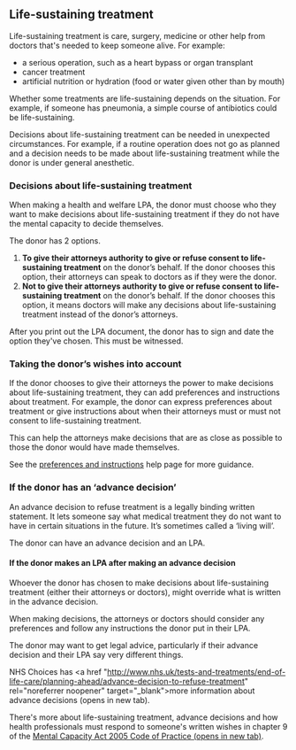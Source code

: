 ## Life-sustaining treatment

Life-sustaining treatment is care, surgery, medicine or other help from doctors that's needed to keep someone alive. For example:

* a serious operation, such as a heart bypass or organ transplant
* cancer treatment
* artificial nutrition or hydration (food or water given other than by mouth)

Whether some treatments are life-sustaining depends on the situation. For example, if someone has pneumonia, a simple course of antibiotics could be life-sustaining.

Decisions about life-sustaining treatment can be needed in unexpected circumstances. For example, if a routine operation does not go as planned and a decision needs to be made about life-sustaining treatment while the donor is under general anesthetic.

### Decisions about life-sustaining treatment

When making a health and welfare LPA, the donor must choose who they want to make decisions about life-sustaining treatment if they do not have the mental capacity to decide themselves.

The donor has 2 options.

<ol class="alpha">
    <li>
        <strong>To give their attorneys authority to give or refuse consent to life-sustaining treatment</strong> on the donor’s behalf. If the donor chooses this option, their attorneys can speak to doctors as if they were the donor.
    </li>
    <li>
        <strong>Not to give their attorneys authority to give or refuse consent to life-sustaining treatment</strong> on the donor’s behalf. If the donor chooses this option, it means doctors will make any decisions about life-sustaining treatment instead of the donor’s attorneys.
    </li>
</ol>

After you print out the LPA document, the donor has to sign and date the option they've chosen. This must be witnessed.

### Taking the donor’s wishes into account

If the donor chooses to give their attorneys the power to make decisions about life-sustaining treatment, they can add preferences and instructions about treatment. For example, the donor can express preferences about treatment or give instructions about when their attorneys must or must not consent to life-sustaining treatment.

This can help the attorneys make decisions that are as close as possible to those the donor would have made themselves.

See the [preferences and instructions](/help/#topic-preferences-and-instructions) help page for more guidance.

### If the donor has an ‘advance decision’

An advance decision to refuse treatment is a legally binding written statement. It lets someone say what medical treatment they do not want to have in certain situations in the future. It’s sometimes called a ‘living will’.

The donor can have an advance decision and an LPA.

#### If the donor makes an LPA after making an advance decision

Whoever the donor has chosen to make decisions about life-sustaining treatment (either their attorneys or doctors), might override what is written in the advance decision.

When making decisions, the attorneys or doctors should consider any preferences and follow any instructions the donor put in their LPA.

The donor may want to get legal advice, particularly if their advance decision and their LPA say very different things.

NHS Choices has <a href "http://www.nhs.uk/tests-and-treatments/end-of-life-care/planning-ahead/advance-decision-to-refuse-treatment" rel="noreferrer noopener" target="_blank">more information about advance decisions (opens in new tab)</a>.

There's more about life-sustaining treatment, advance decisions and how health professionals must respond to someone's written wishes in chapter 9 of the <a href="http://www.justice.gov.uk/protecting-the-vulnerable/mental-capacity-act" rel="noreferrer noopener" target="_blank">Mental Capacity Act 2005 Code of Practice (opens in new tab)</a>.
